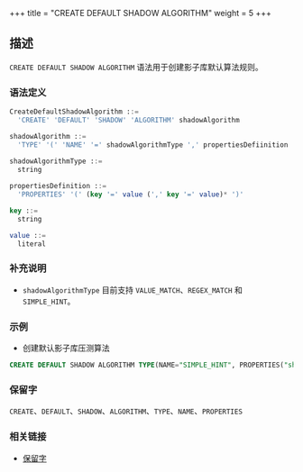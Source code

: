 +++
title = "CREATE DEFAULT SHADOW ALGORITHM"
weight = 5
+++

## 描述

`CREATE DEFAULT SHADOW ALGORITHM` 语法用于创建影子库默认算法规则。

### 语法定义

```sql
CreateDefaultShadowAlgorithm ::=
  'CREATE' 'DEFAULT' 'SHADOW' 'ALGORITHM' shadowAlgorithm 

shadowAlgorithm ::=
  'TYPE' '(' 'NAME' '=' shadowAlgorithmType ',' propertiesDefiinition ')'
    
shadowAlgorithmType ::=
  string

propertiesDefinition ::=
  'PROPERTIES' '(' (key '=' value (',' key '=' value)* ')'

key ::=
  string

value ::=
  literal
```

### 补充说明

- `shadowAlgorithmType` 目前支持 `VALUE_MATCH`、`REGEX_MATCH` 和 `SIMPLE_HINT`。

### 示例

- 创建默认影子库压测算法

```sql
CREATE DEFAULT SHADOW ALGORITHM TYPE(NAME="SIMPLE_HINT", PROPERTIES("shadow"="true", "foo"="bar"));
```

### 保留字

`CREATE`、`DEFAULT`、`SHADOW`、`ALGORITHM`、`TYPE`、`NAME`、`PROPERTIES`

### 相关链接

- [保留字](/cn/reference/distsql/syntax/reserved-word/)
